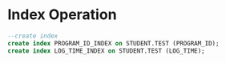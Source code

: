 # Index Operation
```sql
--create index
create index PROGRAM_ID_INDEX on STUDENT.TEST (PROGRAM_ID);
create index LOG_TIME_INDEX on STUDENT.TEST (LOG_TIME);
```